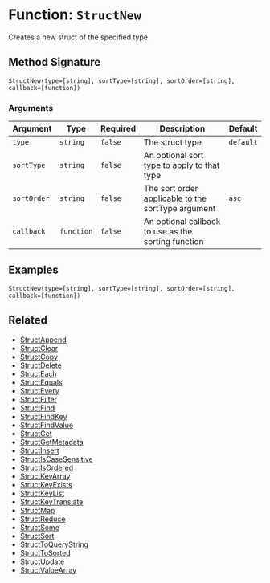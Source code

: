 [comment]: # (Note: This documentation is generated dynamically in the build process.  To modify the contents, change the javadoc on the _invoke method of the BIF class)

# Function: `StructNew`

Creates a new struct of the specified type

## Method Signature
```
StructNew(type=[string], sortType=[string], sortOrder=[string], callback=[function])
```
### Arguments

| Argument | Type | Required | Description | Default |
|----------|------|----------|-------------|---------|
| `type` | `string` | `false` | The struct type | `default` |
| `sortType` | `string` | `false` | An optional sort type to apply to that type |  |
| `sortOrder` | `string` | `false` | The sort order applicable to the sortType argument | `asc` |
| `callback` | `function` | `false` | An optional callback to use as the sorting function |  |

## Examples

```
StructNew(type=[string], sortType=[string], sortOrder=[string], callback=[function])
```

## Related
  * [StructAppend](boxlang-language/reference/built-in-functions/StructAppend.md)
  * [StructClear](boxlang-language/reference/built-in-functions/StructClear.md)
  * [StructCopy](boxlang-language/reference/built-in-functions/StructCopy.md)
  * [StructDelete](boxlang-language/reference/built-in-functions/StructDelete.md)
  * [StructEach](boxlang-language/reference/built-in-functions/StructEach.md)
  * [StructEquals](boxlang-language/reference/built-in-functions/StructEquals.md)
  * [StructEvery](boxlang-language/reference/built-in-functions/StructEvery.md)
  * [StructFilter](boxlang-language/reference/built-in-functions/StructFilter.md)
  * [StructFind](boxlang-language/reference/built-in-functions/StructFind.md)
  * [StructFindKey](boxlang-language/reference/built-in-functions/StructFindKey.md)
  * [StructFindValue](boxlang-language/reference/built-in-functions/StructFindValue.md)
  * [StructGet](boxlang-language/reference/built-in-functions/StructGet.md)
  * [StructGetMetadata](boxlang-language/reference/built-in-functions/StructGetMetadata.md)
  * [StructInsert](boxlang-language/reference/built-in-functions/StructInsert.md)
  * [StructIsCaseSensitive](boxlang-language/reference/built-in-functions/StructIsCaseSensitive.md)
  * [StructIsOrdered](boxlang-language/reference/built-in-functions/StructIsOrdered.md)
  * [StructKeyArray](boxlang-language/reference/built-in-functions/StructKeyArray.md)
  * [StructKeyExists](boxlang-language/reference/built-in-functions/StructKeyExists.md)
  * [StructKeyList](boxlang-language/reference/built-in-functions/StructKeyList.md)
  * [StructKeyTranslate](boxlang-language/reference/built-in-functions/StructKeyTranslate.md)
  * [StructMap](boxlang-language/reference/built-in-functions/StructMap.md)
  * [StructReduce](boxlang-language/reference/built-in-functions/StructReduce.md)
  * [StructSome](boxlang-language/reference/built-in-functions/StructSome.md)
  * [StructSort](boxlang-language/reference/built-in-functions/StructSort.md)
  * [StructToQueryString](boxlang-language/reference/built-in-functions/StructToQueryString.md)
  * [StructToSorted](boxlang-language/reference/built-in-functions/StructToSorted.md)
  * [StructUpdate](boxlang-language/reference/built-in-functions/StructUpdate.md)
  * [StructValueArray](boxlang-language/reference/built-in-functions/StructValueArray.md)
